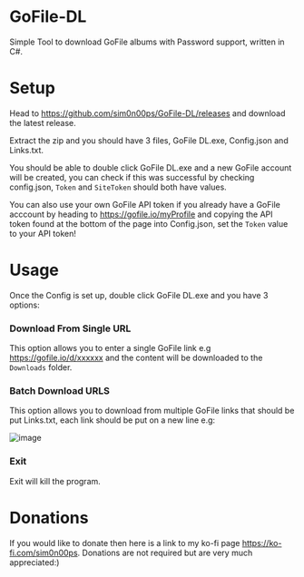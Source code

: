 # GoFile-DL
Simple Tool to download GoFile albums with Password support, written in C#.

# Setup
Head to https://github.com/sim0n00ps/GoFile-DL/releases and download the latest release.

Extract the zip and you should have 3 files, GoFile DL.exe, Config.json and Links.txt.

You should be able to double click GoFile DL.exe and a new GoFile account will be created, you can check if this was successful by checking config.json, `Token` and `SiteToken` should both have values.

You can also use your own GoFile API token if you already have a GoFile acccount by heading to https://gofile.io/myProfile and copying the API token found at the bottom of the page into Config.json, set the `Token` value to your API token!

# Usage
Once the Config is set up, double click GoFile DL.exe and you have 3 options:

### Download From Single URL
This option allows you to enter a single GoFile link e.g https://gofile.io/d/xxxxxx and the content will be downloaded to the `Downloads` folder.

### Batch Download URLS
This option allows you to download from multiple GoFile links that should be put Links.txt, each link should be put on a new line e.g:

![image](https://github.com/sim0n00ps/GoFile-DL/assets/132307467/d763ea2b-5dcd-4ab4-9b88-d101096f4ccf)

### Exit
Exit will kill the program.

# Donations
If you would like to donate then here is a link to my ko-fi page https://ko-fi.com/sim0n00ps. Donations are not required but are very much appreciated:)
